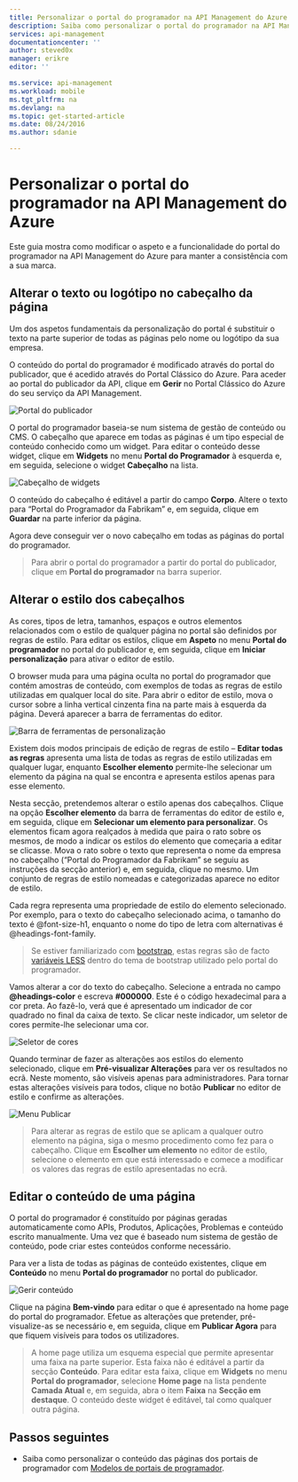 ```yaml
---
title: Personalizar o portal do programador na API Management do Azure | Microsoft Docs
description: Saiba como personalizar o portal do programador na API Management do Azure.
services: api-management
documentationcenter: ''
author: steved0x
manager: erikre
editor: ''

ms.service: api-management
ms.workload: mobile
ms.tgt_pltfrm: na
ms.devlang: na
ms.topic: get-started-article
ms.date: 08/24/2016
ms.author: sdanie

---
```

# Personalizar o portal do programador na API Management do Azure
Este guia mostra como modificar o aspeto e a funcionalidade do portal do programador na API Management do Azure para manter a consistência com a sua marca.

## <a name="change-page-headers"> </a>Alterar o texto ou logótipo no cabeçalho da página
Um dos aspetos fundamentais da personalização do portal é substituir o texto na parte superior de todas as páginas pelo nome ou logótipo da sua empresa.

O conteúdo do portal do programador é modificado através do portal do publicador, que é acedido através do Portal Clássico do Azure. Para aceder ao portal do publicador da API, clique em **Gerir** no Portal Clássico do Azure do seu serviço da API Management.

![Portal do publicador][api-management-management-console]

O portal do programador baseia-se num sistema de gestão de conteúdo ou CMS. O cabeçalho que aparece em todas as páginas é um tipo especial de conteúdo conhecido como um widget. Para editar o conteúdo desse widget, clique em **Widgets** no menu **Portal do Programador** à esquerda e, em seguida, selecione o widget **Cabeçalho** na lista.

![Cabeçalho de widgets][api-management-widgets-header]

O conteúdo do cabeçalho é editável a partir do campo **Corpo**. Altere o texto para “Portal do Programador da Fabrikam” e, em seguida, clique em **Guardar** na parte inferior da página.

Agora deve conseguir ver o novo cabeçalho em todas as páginas do portal do programador.

> Para abrir o portal do programador a partir do portal do publicador, clique em **Portal do programador** na barra superior.
> 
> 

## <a name="change-headers-styling"> </a>Alterar o estilo dos cabeçalhos
As cores, tipos de letra, tamanhos, espaços e outros elementos relacionados com o estilo de qualquer página no portal são definidos por regras de estilo. Para editar os estilos, clique em **Aspeto** no menu **Portal do programador** no portal do publicador e, em seguida, clique em **Iniciar personalização** para ativar o editor de estilo.

O browser muda para uma página oculta no portal do programador que contém amostras de conteúdo, com exemplos de todas as regras de estilo utilizadas em qualquer local do site. Para abrir o editor de estilo, mova o cursor sobre a linha vertical cinzenta fina na parte mais à esquerda da página. Deverá aparecer a barra de ferramentas do editor.

![Barra de ferramentas de personalização][api-management-customization-toolbar]

Existem dois modos principais de edição de regras de estilo – **Editar todas as regras** apresenta uma lista de todas as regras de estilo utilizadas em qualquer lugar, enquanto **Escolher elemento** permite-lhe selecionar um elemento da página na qual se encontra e apresenta estilos apenas para esse elemento.

Nesta secção, pretendemos alterar o estilo apenas dos cabeçalhos. Clique na opção **Escolher elemento** da barra de ferramentas do editor de estilo e, em seguida, clique em **Selecionar um elemento para personalizar**. Os elementos ficam agora realçados à medida que paira o rato sobre os mesmos, de modo a indicar os estilos do elemento que começaria a editar se clicasse. Mova o rato sobre o texto que representa o nome da empresa no cabeçalho (“Portal do Programador da Fabrikam” se seguiu as instruções da secção anterior) e, em seguida, clique no mesmo. Um conjunto de regras de estilo nomeadas e categorizadas aparece no editor de estilo.

Cada regra representa uma propriedade de estilo do elemento selecionado. Por exemplo, para o texto do cabeçalho selecionado acima, o tamanho do texto é @font-size-h1, enquanto o nome do tipo de letra com alternativas é @headings-font-family.

> Se estiver familiarizado com [bootstrap][bootstrap], estas regras são de facto [variáveis LESS][variáveis LESS] dentro do tema de bootstrap utilizado pelo portal do programador.
> 
> 

Vamos alterar a cor do texto do cabeçalho. Selecione a entrada no campo **@headings-color** e escreva **#000000**. Este é o código hexadecimal para a cor preta. Ao fazê-lo, verá que é apresentado um indicador de cor quadrado no final da caixa de texto. Se clicar neste indicador, um seletor de cores permite-lhe selecionar uma cor.

![Seletor de cores][api-management-customization-toolbar-color-picker]

Quando terminar de fazer as alterações aos estilos do elemento selecionado, clique em **Pré-visualizar Alterações** para ver os resultados no ecrã. Neste momento, são visíveis apenas para administradores. Para tornar estas alterações visíveis para todos, clique no botão **Publicar** no editor de estilo e confirme as alterações.

![Menu Publicar][api-management-customization-toolbar-publish-form]

> Para alterar as regras de estilo que se aplicam a qualquer outro elemento na página, siga o mesmo procedimento como fez para o cabeçalho. Clique em **Escolher um elemento** no editor de estilo, selecione o elemento em que está interessado e comece a modificar os valores das regras de estilo apresentadas no ecrã.
> 
> 

## <a name="edit-page-contents"> </a>Editar o conteúdo de uma página
O portal do programador é constituído por páginas geradas automaticamente como APIs, Produtos, Aplicações, Problemas e conteúdo escrito manualmente. Uma vez que é baseado num sistema de gestão de conteúdo, pode criar estes conteúdos conforme necessário.

Para ver a lista de todas as páginas de conteúdo existentes, clique em **Conteúdo** no menu **Portal do programador** no portal do publicador.

![Gerir conteúdo][api-management-customization-manage-content]

Clique na página **Bem-vindo** para editar o que é apresentado na home page do portal do programador. Efetue as alterações que pretender, pré-visualize-as se necessário e, em seguida, clique em **Publicar Agora** para que fiquem visíveis para todos os utilizadores.

> A home page utiliza um esquema especial que permite apresentar uma faixa na parte superior. Esta faixa não é editável a partir da secção **Conteúdo**. Para editar esta faixa, clique em **Widgets** no menu **Portal do programador**, selecione **Home page** na lista pendente **Camada Atual** e, em seguida, abra o item **Faixa** na **Secção em destaque**. O conteúdo deste widget é editável, tal como qualquer outra página.
> 
> 

## <a name="next-steps"> </a>Passos seguintes
* Saiba como personalizar o conteúdo das páginas dos portais de programador com [Modelos de portais de programador](api-management-developer-portal-templates.md).

[Alterar o texto/logótipo nos cabeçalhos de página]: #change-page-headers
[Alterar o estilo dos cabeçalhos]: #change-headers-styling
[Editar o conteúdo de uma página]: #edit-page-contents
[Passos seguintes]: #next-steps

[Portal Clássico do Azure]: https://manage.windowsazure.com/

[api-management-management-console]: ./media/api-management-customize-portal/api-management-management-console.png
[api-management-widgets-header]: ./media/api-management-customize-portal/api-management-widgets-header.png
[api-management-customization-toolbar]: ./media/api-management-customize-portal/api-management-customization-toolbar.png
[api-management-customization-toolbar-color-picker]: ./media/api-management-customize-portal/api-management-customization-toolbar-color-picker.png
[api-management-customization-toolbar-publish-form]: ./media/api-management-customize-portal/api-management-customization-toolbar-publish-form.png
[api-management-customization-manage-content]: ./media/api-management-customize-portal/api-management-customization-manage-content.png


[bootstrap]: http://getbootstrap.com/
[variáveis LESS]: http://getbootstrap.com/css/



<!--HONumber=ago16_HO5-->



